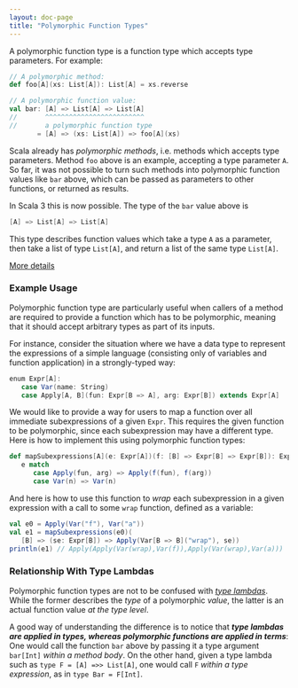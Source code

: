 ```yaml
---
layout: doc-page
title: "Polymorphic Function Types"
---
```


A polymorphic function type is a function type which accepts type parameters.
For example:
```scala
// A polymorphic method:
def foo[A](xs: List[A]): List[A] = xs.reverse

// A polymorphic function value:
val bar: [A] => List[A] => List[A]
//       ^^^^^^^^^^^^^^^^^^^^^^^^^
//       a polymorphic function type
       = [A] => (xs: List[A]) => foo[A](xs)
```
Scala already has _polymorphic methods_, i.e. methods which accepts type parameters.
Method `foo` above is an example, accepting a type parameter `A`.
So far, it
was not possible to turn such methods into polymorphic function values like `bar` above,
which can be passed as parameters to other functions, or returned as results.

In Scala 3 this is now possible. The type of the `bar` value above is

```scala
[A] => List[A] => List[A]
```

This type describes function values which take a type `A` as a parameter,
then take a list of type `List[A]`, and return a list of the same type `List[A]`.

[More details](https://github.com/lampepfl/dotty/pull/4672)


### Example Usage

Polymorphic function type are particularly useful
when callers of a method are required to provide a
function which has to be polymorphic,
meaning that it should accept arbitrary types as part of its inputs.

For instance, consider the situation where we have
a data type to represent the expressions of a simple language
(consisting only of variables and function application)
in a strongly-typed way:

```scala
enum Expr[A]:
   case Var(name: String)
   case Apply[A, B](fun: Expr[B => A], arg: Expr[B]) extends Expr[A]
```

We would like to provide a way for users to map a function
over all immediate subexpressions of a given `Expr`.
This requires the given function to be polymorphic,
since each subexpression may have a different type.
Here is how to implement this using polymorphic function types:

```scala
def mapSubexpressions[A](e: Expr[A])(f: [B] => Expr[B] => Expr[B]): Expr[A] =
   e match
      case Apply(fun, arg) => Apply(f(fun), f(arg))
      case Var(n) => Var(n)
```

And here is how to use this function to _wrap_ each subexpression
in a given expression with a call to some `wrap` function,
defined as a variable:

```scala
val e0 = Apply(Var("f"), Var("a"))
val e1 = mapSubexpressions(e0)(
   [B] => (se: Expr[B]) => Apply(Var[B => B]("wrap"), se))
println(e1) // Apply(Apply(Var(wrap),Var(f)),Apply(Var(wrap),Var(a)))
```



### Relationship With Type Lambdas

Polymorphic function types are not to be confused with
[_type lambdas_](type-lambdas.md).
While the former describes the _type_ of a polymorphic _value_,
the latter is an actual function value _at the type level_.

A good way of understanding the difference is to notice that
**_type lambdas are applied in types,
whereas polymorphic functions are applied in terms_**:
One would call the function `bar` above
by passing it a type argument `bar[Int]` _within a method body_.
On the other hand, given a type lambda such as `type F = [A] =>> List[A]`,
one would call `F` _within a type expression_, as in `type Bar = F[Int]`.
